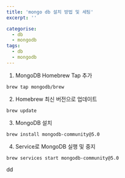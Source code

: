 ```yaml
---
title: 'mongo db 설치 방법 및 세팅'
excerpt: ''

categorise:
  - db
  - mongodb
tags:
  - db
  - mongodb
---
```


1. MongoDB Homebrew Tap 추가

`brew tap mongodb/brew`

2. Homebrew 최신 버전으로 업데이트

`brew update`

3. MongoDB 설치

`brew install mongodb-community@5.0`

4. Service로 MongoDB 실행 및 중지

`brew services start mongodb-community@5.0`

dd
